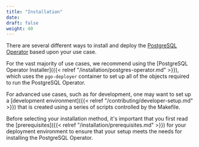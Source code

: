 ```yaml
---
title: "Installation"
date:
draft: false
weight: 40
---
```


There are several different ways to install and deploy the [PostgreSQL Operator](https://www.crunchydata.com/developers/download-postgres/containers/postgres-operator)
based upon your use case.

For the vast majority of use cases, we recommend using the [PostgreSQL Operator Installer]({{< relref "/installation/postgres-operator.md" >}}),
which uses the `pgo-deployer` container to set up all of the objects required to
run the PostgreSQL Operator.

For advanced use cases, such as for development, one may want to set up a
[development environment]({{< relref "/contributing/developer-setup.md" >}})
that is created using a series of scripts controlled by the Makefile.

Before selecting your installation method, it's important that you first read
the [prerequisites]({{< relref "/installation/prerequisites.md" >}}) for your
deployment environment to ensure that your setup meets the needs for installing
the PostgreSQL Operator.
